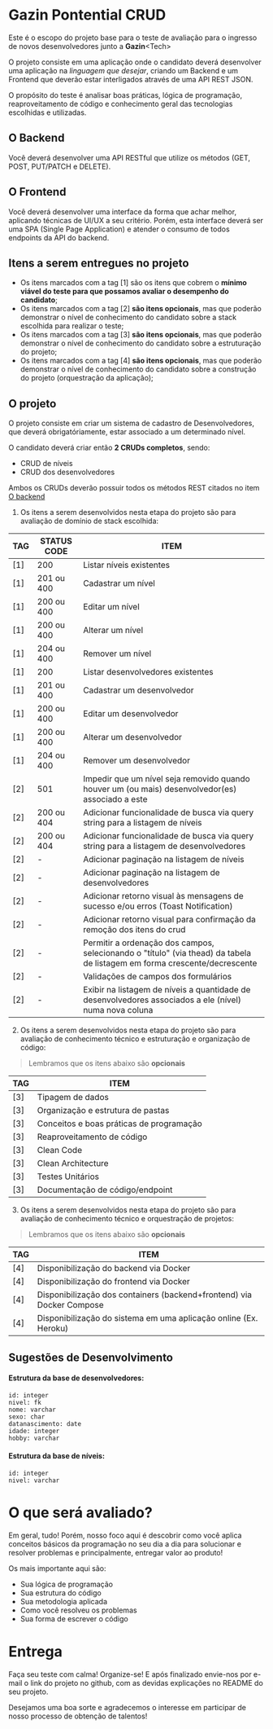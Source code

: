 # Gazin Pontential CRUD
Este é o escopo do projeto base para o teste de avaliação para o ingresso de novos desenvolvedores junto a **Gazin**\<Tech>

O projeto consiste em uma aplicação onde o candidato deverá desenvolver uma aplicação na *linguagem que desejar*, criando um Backend e um Frontend  que deverão estar interligados através de uma API REST JSON.
  
O propósito do teste é analisar boas práticas, lógica de programação, reaproveitamento de código e conhecimento geral das tecnologias escolhidas e utilizadas.

## O Backend
Você deverá desenvolver uma API RESTful que utilize os métodos (​GET​, ​POST​, ​PUT/PATCH​ e ​DELETE​).

## O Frontend
Você deverá desenvolver uma interface da forma que achar melhor, aplicando técnicas de UI/UX a seu critério. Porém, esta interface deverá ser uma SPA (Single Page Application) e atender o consumo de todos endpoints da API do backend.

## Itens a serem entregues no projeto
* Os itens marcados com a tag [1] são os itens que cobrem o __mínimo viável do teste para que possamos avaliar o desempenho do candidato__;
* Os itens marcados com a tag [2] __são itens opcionais__, mas que poderão demonstrar o nível de conhecimento do candidato sobre a stack escolhida para realizar o teste;
* Os itens marcados com a tag [3] __são itens opcionais__, mas que poderão demonstrar o nível de conhecimento do candidato sobre a estruturação do projeto;
* Os itens marcados com a tag [4] __são itens opcionais__, mas que poderão demonstrar o nível de conhecimento do candidato sobre a construção do projeto (orquestração da aplicação);

## O projeto
O projeto consiste em criar um sistema de cadastro de Desenvolvedores, que deverá obrigatóriamente, estar associado a um determinado nível. 

O candidato deverá criar então **2 CRUDs completos**, sendo:



* CRUD de níveis
* CRUD dos desenvolvedores

Ambos os CRUDs deverão possuir todos os métodos REST citados no item [O backend](https://github.com/dmsysop/gazin-potencial-crud/blob/main/README.md#o-backend)

1. Os itens a serem desenvolvidos nesta etapa do projeto são para avaliação de domínio de stack escolhida:

TAG | STATUS CODE | ITEM
--- | ----------- | ------------
[1] | 200 | Listar níveis existentes
[1] | 201 ou 400 | Cadastrar um nível
[1] | 200 ou 400 | Editar um nível
[1] | 200 ou 400 | Alterar um nível
[1] | 204 ou 400 | Remover um nível
[1] | 200 | Listar desenvolvedores existentes
[1] | 201 ou 400 | Cadastrar um desenvolvedor
[1] | 200 ou 400 | Editar um desenvolvedor
[1] | 200 ou 400 | Alterar um desenvolvedor
[1] | 204 ou 400 | Remover um desenvolvedor
[2] | 501 | Impedir que um nível seja removido quando houver um (ou mais) desenvolvedor(es) associado a este
[2] | 200 ou 404 | Adicionar funcionalidade de busca via query string para a listagem de níveis
[2] | 200 ou 404 | Adicionar funcionalidade de busca via query string para a listagem de desenvolvedores
[2] | - | Adicionar paginação na listagem de níveis
[2] | - | Adicionar paginação na listagem de desenvolvedores
[2] | - | Adicionar retorno visual às mensagens de sucesso e/ou erros (Toast Notification)
[2] | - | Adicionar retorno visual para confirmação da remoção dos itens do crud
[2] | - | Permitir a ordenação dos campos, selecionando o "título" (via thead) da tabela de listagem em forma crescente/decrescente
[2] | - | Validações de campos dos formulários
[2] | - | Exibir na listagem de níveis a quantidade de desenvolvedores associados a ele (nível) numa nova coluna


2. Os itens a serem desenvolvidos nesta etapa do projeto são para avaliação de conhecimento técnico e estruturação e organização de código:
> Lembramos que os itens abaixo são __opcionais__

TAG | ITEM
--- | ------------
[3] |  Tipagem de dados
[3] |  Organização e estrutura de pastas
[3] |  Conceitos e boas práticas de programação
[3] |  Reaproveitamento de código
[3] |  Clean Code
[3] |  Clean Architecture
[3] |  Testes Unitários
[3] |  Documentação de código/endpoint


3. Os itens a serem desenvolvidos nesta etapa do projeto são para avaliação de conhecimento técnico e orquestração de projetos:
> Lembramos que os itens abaixo são __opcionais__

TAG | ITEM
--- | ------------
[4] | Disponibilização do backend via Docker
[4] | Disponibilização do frontend via Docker
[4] | Disponibilização dos containers (backend+frontend) via Docker Compose
[4] | Disponibilização do sistema em uma aplicação online (Ex. Heroku)


## Sugestões de Desenvolvimento

#### Estrutura da base de desenvolvedores:
```
id: integer
nivel: fk
nome: varchar
sexo: char
datanascimento: date
idade: integer
hobby: varchar
```

#### Estrutura da base de níveis:
```
id: integer
nivel: varchar
```

# O que será avaliado?
Em geral, tudo! Porém, nosso foco aqui é descobrir como você aplica conceitos básicos da programação no seu dia a dia para solucionar e resolver problemas e principalmente, entregar valor ao produto!

Os mais importante aqui são:

- Sua lógica de programação
- Sua estrutura do código
- Sua metodologia aplicada
- Como você resolveu os problemas
- Sua forma de escrever o código


# Entrega
Faça seu teste com calma! Organize-se! E após finalizado envie-nos por e-mail o link do projeto no github, com as devidas explicações no README do seu projeto.

Desejamos uma boa sorte e agradecemos o interesse em participar de nosso processo de obtenção de talentos!
